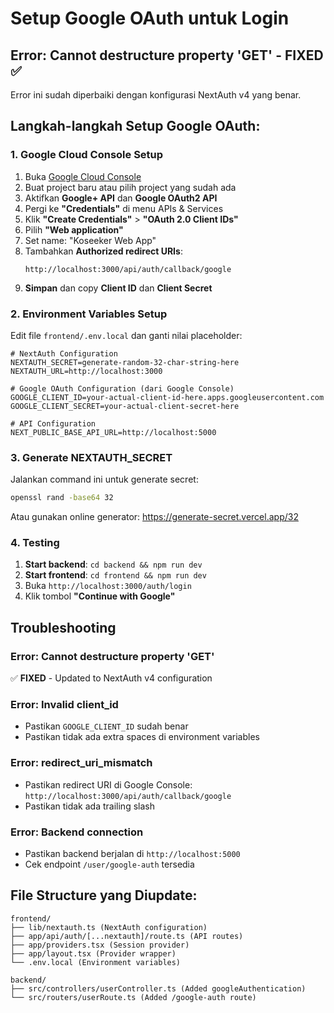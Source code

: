 # Setup Google OAuth untuk Login

## Error: Cannot destructure property 'GET' - FIXED ✅

Error ini sudah diperbaiki dengan konfigurasi NextAuth v4 yang benar.

## Langkah-langkah Setup Google OAuth:

### 1. Google Cloud Console Setup
1. Buka [Google Cloud Console](https://console.cloud.google.com/)
2. Buat project baru atau pilih project yang sudah ada
3. Aktifkan **Google+ API** dan **Google OAuth2 API**
4. Pergi ke **"Credentials"** di menu APIs & Services
5. Klik **"Create Credentials"** > **"OAuth 2.0 Client IDs"**
6. Pilih **"Web application"**
7. Set name: "Koseeker Web App"
8. Tambahkan **Authorized redirect URIs**:
   ```
   http://localhost:3000/api/auth/callback/google
   ```
9. **Simpan** dan copy **Client ID** dan **Client Secret**

### 2. Environment Variables Setup
Edit file `frontend/.env.local` dan ganti nilai placeholder:

```env
# NextAuth Configuration
NEXTAUTH_SECRET=generate-random-32-char-string-here
NEXTAUTH_URL=http://localhost:3000

# Google OAuth Configuration (dari Google Console)
GOOGLE_CLIENT_ID=your-actual-client-id-here.apps.googleusercontent.com
GOOGLE_CLIENT_SECRET=your-actual-client-secret-here

# API Configuration
NEXT_PUBLIC_BASE_API_URL=http://localhost:5000
```

### 3. Generate NEXTAUTH_SECRET
Jalankan command ini untuk generate secret:
```bash
openssl rand -base64 32
```
Atau gunakan online generator: https://generate-secret.vercel.app/32

### 4. Testing
1. **Start backend**: `cd backend && npm run dev`
2. **Start frontend**: `cd frontend && npm run dev`
3. Buka `http://localhost:3000/auth/login`
4. Klik tombol **"Continue with Google"**

## Troubleshooting

### Error: Cannot destructure property 'GET'
✅ **FIXED** - Updated to NextAuth v4 configuration

### Error: Invalid client_id
- Pastikan `GOOGLE_CLIENT_ID` sudah benar
- Pastikan tidak ada extra spaces di environment variables

### Error: redirect_uri_mismatch
- Pastikan redirect URI di Google Console: `http://localhost:3000/api/auth/callback/google`
- Pastikan tidak ada trailing slash

### Error: Backend connection
- Pastikan backend berjalan di `http://localhost:5000`
- Cek endpoint `/user/google-auth` tersedia

## File Structure yang Diupdate:
```
frontend/
├── lib/nextauth.ts (NextAuth configuration)
├── app/api/auth/[...nextauth]/route.ts (API routes)
├── app/providers.tsx (Session provider)
├── app/layout.tsx (Provider wrapper)
└── .env.local (Environment variables)

backend/
├── src/controllers/userController.ts (Added googleAuthentication)
└── src/routers/userRoute.ts (Added /google-auth route)
```